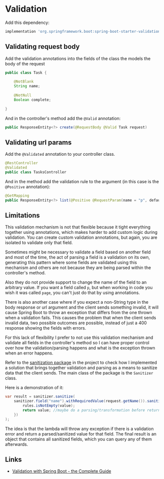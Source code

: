 # Validation

Add this dependency:

````groovy
implementation 'org.springframework.boot:spring-boot-starter-validation'
````

## Validating request body

Add the validation annotations into the fields of the class the models the body of the request

````java
public class Task {
    
    @NotBlank
    String name;
    
    @NotNull
    Boolean complete;
    
}
````

And in the controller's method add the ``@Valid`` annotation:

````java
public ResponseEntity<?> create(@RequestBody @Valid Task request)
````

## Validating url params

Add the ``@Validated`` annotation to your controller class.

````java
@RestController
@Validated
public class TasksController
````

And in the method add the validation rule to the argument (in this case is the ``@Positive`` annotation):

````java
@GetMapping
public ResponseEntity<?> list(@Positive @RequestParam(name = "p", defaultValue = "1") int page)
````

## Limitations

This validation mechanism is not that flexible because it tight everything together using annotations, which makes harder
to add custom logic during validation. You can create custom validation annotations, but again, you are isolated to validate only that field.

Sometimes might be necessary to validate a field based on another field and most of the time, the act of parsing a field
is a validation on its own, generating this pattern where some fields are validated using this mechanism and others are not
because they are being parsed within the controller's method.

Also they do not provide support to change the name of the field to an arbitrary value. If you want a field called ``p``, 
but when working in code you wish it was called ``page``, you can't just do that by using annotations.

There is also another case where if you expect a non-String type in the body response or url argument and the client sends
something invalid, it will cause Spring Boot to throw an exception that differs from the one thrown when a validation fails.
This causes the problem that when the client sends invalid data, two possible outcomes are possible, instead of just a 400
response showing the fields with errors.

For this lack of flexibility I prefer to not use this validation mechanism and validate all fields in the controller's method
so I can have proper control over how the validation/parsing happens and what is the exception thrown when an error happens.

Refer to the [sanitization package](../src/main/java/degallant/github/io/todoapp/sanitization) in the project to check how I implemented a solution that brings together validation and parsing
as a means to sanitize data that the client sends. The main class of the package is the ``Sanitizer`` class.

Here is a demonstration of it:

````java
var result = sanitizer.sanitize(
    sanitizer.field("name").withRequiredValue(request.getName()).sanitize(value -> {
        rules.isNotEmpty(value);
        return value; //maybe do a parsing/transformation before returning the value 
    })
);
````

The idea is that the lambda will throw any exception if there is a validation error and return a parsed/sanitized value for that field.
The final result is an object that contains all sanitized fields, which you can query any of them afterwards.

## Links

- [Validation with Spring Boot - the Complete Guide](https://reflectoring.io/bean-validation-with-spring-boot)